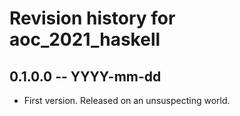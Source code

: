 # Revision history for aoc_2021_haskell

## 0.1.0.0 -- YYYY-mm-dd

* First version. Released on an unsuspecting world.
